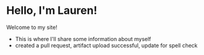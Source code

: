# Hello, I'm Lauren!

Welcome to my site!
- This is where I'll share some information about myself
- created a pull request, artifact upload successful, update for spell check
